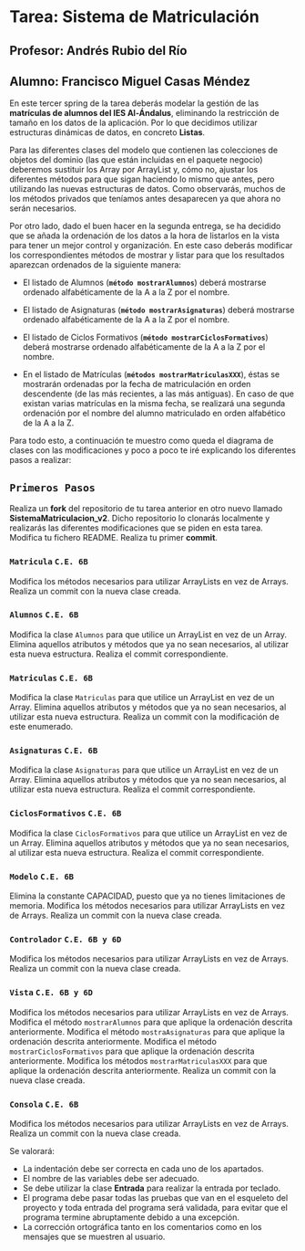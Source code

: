 # Tarea: Sistema de Matriculación

## Profesor: Andrés Rubio del Río

## Alumno: Francisco Miguel Casas Méndez

En este tercer spring de la tarea deberás modelar la gestión de las **matrículas de alumnos del IES
Al-Ándalus**, eliminando la restricción de tamaño en los datos de la aplicación. Por lo que decidimos
utilizar estructuras dinámicas de datos, en concreto **Listas**.

Para las diferentes clases del modelo que contienen las colecciones de objetos del dominio (las que
están incluidas en el paquete negocio) deberemos sustituir los Array por ArrayList y, cómo no,
ajustar los diferentes métodos para que sigan haciendo lo mismo que antes, pero utilizando las
nuevas estructuras de datos. Como observarás, muchos de los métodos privados que teníamos
antes desaparecen ya que ahora no serán necesarios.

Por otro lado, dado el buen hacer en la segunda entrega, se ha decidido que se añada la
ordenación de los datos a la hora de listarlos en la vista para tener un mejor control y
organización. En este caso deberás modificar los correspondientes métodos de mostrar y listar para
que los resultados aparezcan ordenados de la siguiente manera:

* El listado de Alumnos (**`método mostrarAlumnos`**) deberá mostrarse ordenado alfabéticamente de la A a la Z por el nombre.

* El listado de Asignaturas (**`método mostrarAsignaturas`**) deberá mostrarse ordenado alfabéticamente
de la A a la Z por el nombre.

* El listado de Ciclos Formativos (**`método mostrarCiclosFormativos`**) deberá mostrarse ordenado
alfabéticamente de la A a la Z por el nombre.

* En el listado de Matrículas (**`métodos mostrarMatriculasXXX`**), éstas se mostrarán ordenadas por la
fecha de matriculación en orden descendente (de las más recientes, a las más antiguas). En
caso de que existan varias matrículas en la misma fecha, se realizará una segunda
ordenación por el nombre del alumno matriculado en orden alfabético de la A a la Z.

Para todo esto, a continuación te muestro como queda el diagrama de clases con las
modificaciones y poco a poco te iré explicando los diferentes pasos a realizar:

## ``Primeros Pasos``

Realiza un **fork** del repositorio de tu tarea anterior en otro nuevo llamado
**SistemaMatriculacion_v2**. Dicho repositorio lo clonarás localmente y realizarás las diferentes
modificaciones que se piden en esta tarea.
Modifica tu fichero README.
Realiza tu primer **commit**.

### ``Matricula`` ``C.E. 6B``

Modifica los métodos necesarios para utilizar ArrayLists en vez de Arrays.
Realiza un commit con la nueva clase creada.

### ``Alumnos`` ``C.E. 6B``

Modifica la clase `Alumnos` para que utilice un ArrayList en vez de un Array.
Elimina aquellos atributos y métodos que ya no sean necesarios, al utilizar esta nueva
estructura.
Realiza el commit correspondiente.

### ``Matriculas`` ``C.E. 6B``

Modifica la clase `Matriculas` para que utilice un ArrayList en vez de un Array.
Elimina aquellos atributos y métodos que ya no sean necesarios, al utilizar esta nueva
estructura.
Realiza un commit con la modificación de este enumerado.

### ``Asignaturas`` ``C.E. 6B``

Modifica la clase `Asignaturas` para que utilice un ArrayList en vez de un Array.
Elimina aquellos atributos y métodos que ya no sean necesarios, al utilizar esta nueva
estructura.
Realiza el commit correspondiente.

### ``CiclosFormativos`` ``C.E. 6B``

Modifica la clase `CiclosFormativos` para que utilice un ArrayList en vez de un Array.
Elimina aquellos atributos y métodos que ya no sean necesarios, al utilizar esta nueva
estructura.
Realiza el commit correspondiente.

### ``Modelo`` ``C.E. 6B``
Elimina la constante CAPACIDAD, puesto que ya no tienes limitaciones de memoria.
Modifica los métodos necesarios para utilizar ArrayLists en vez de Arrays.
Realiza un commit con la nueva clase creada.

### ``Controlador`` ``C.E. 6B y 6D``
Modifica los métodos necesarios para utilizar ArrayLists en vez de Arrays.
Realiza un commit con la nueva clase creada.

### ``Vista`` ``C.E. 6B y 6D``
Modifica los métodos necesarios para utilizar ArrayLists en vez de Arrays.
Modifica el método `mostrarAlumnos` para que aplique la ordenación descrita anteriormente.
Modifica el método `mostraAsignaturas` para que aplique la ordenación descrita anteriormente.
Modifica el método `mostrarCiclosFormativos` para que aplique la ordenación descrita anteriormente.
Modifica los métodos `mostrarMatriculasXXX` para que aplique la ordenación descrita anteriormente.
Realiza un commit con la nueva clase creada.

### ``Consola`` ``C.E. 6B``
Modifica los métodos necesarios para utilizar ArrayLists en vez de Arrays.
Realiza un commit con la nueva clase creada.

Se valorará:

* La indentación debe ser correcta en cada uno de los apartados.
* El nombre de las variables debe ser adecuado.
* Se debe utilizar la clase **Entrada** para realizar la entrada por teclado.
* El programa debe pasar todas las pruebas que van en el esqueleto del proyecto y toda
entrada del programa será validada, para evitar que el programa termine abruptamente
debido a una excepción.
* La corrección ortográfica tanto en los comentarios como en los mensajes que se muestren al
usuario.
